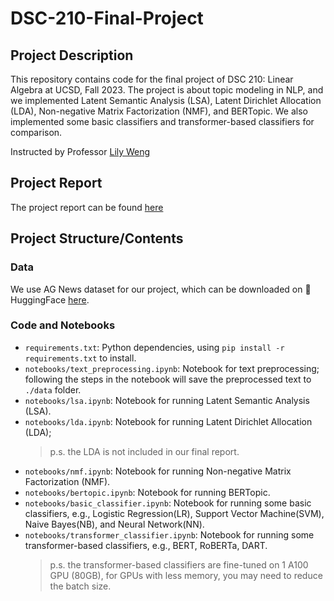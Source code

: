 # DSC-210-Final-Project

## Project Description
This repository contains code for the final project of DSC 210: Linear Algebra at UCSD, Fall 2023. The project is about topic modeling in NLP, and we implemented Latent Semantic Analysis (LSA), Latent Dirichlet Allocation (LDA), Non-negative Matrix Factorization (NMF), and BERTopic. We also implemented some basic classifiers and transformer-based classifiers for comparison.

Instructed by Professor [Lily Weng](https://lilywenglab.github.io/)

## Project Report

The project report can be found [here](https://www.notion.so/Topic-Modeling-in-NLP-A-Linear-Algebra-Perspective-06f1c1fc34b24b429f9a4064510267b4)

## Project Structure/Contents

### Data

We use AG News dataset for our project, which can be downloaded on 🤗 HuggingFace [here](https://huggingface.co/datasets/ag_news).

### Code and Notebooks

- `requirements.txt`: Python dependencies, using `pip install -r requirements.txt` to install.
- `notebooks/text_preprocessing.ipynb`: Notebook for text preprocessing; following the steps in the notebook will save the preprocessed text to `./data` folder.
- `notebooks/lsa.ipynb`: Notebook for running Latent Semantic Analysis (LSA).
- `notebooks/lda.ipynb`: Notebook for running Latent Dirichlet Allocation (LDA); 
    > p.s. the LDA is not included in our final report.
- `notebooks/nmf.ipynb`: Notebook for running Non-negative Matrix Factorization (NMF).
- `notebooks/bertopic.ipynb`: Notebook for running BERTopic.
- `notebooks/basic_classifier.ipynb`: Notebook for running some basic classifiers, e.g., Logistic Regression(LR), Support Vector Machine(SVM), Naive Bayes(NB), and Neural Network(NN).
- `notebooks/transformer_classifier.ipynb`: Notebook for running some transformer-based classifiers, e.g., BERT, RoBERTa, DART.
    > p.s. the transformer-based classifiers are fine-tuned on 1 A100 GPU (80GB), for GPUs with less memory, you may need to reduce the batch size.